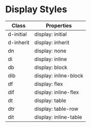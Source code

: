 # Display Styles

| Class | Properties |
| ----- | ---------- |
| d-initial | display: initial |
| d-inherit | display: inherit |
| dn | display: none |
| di | display: inline |
| db | display: block |
| dib | display: inline-block |
| df | display: flex |
| dif | display: inline-flex |
| dt | display: table |
| dtr | display: table-row |
| dit | display: inline-table |
